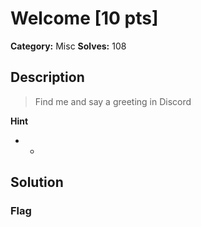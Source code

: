 # Welcome [10 pts]

**Category:** Misc
**Solves:** 108

## Description
>Find me and say a greeting in Discord

**Hint**
* -

## Solution

### Flag

